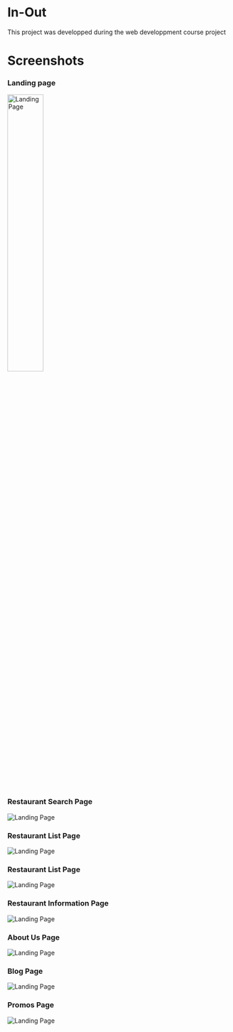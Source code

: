 # In-Out
This project was developped during the web developpment course project
# Screenshots
### Landing page
<img src="screenshots/Landing Page.png" alt="Landing Page" width= 40% >

### Restaurant Search Page
<img src="screenshots/Restaurant Search Page.png" alt="Landing Page">

### Restaurant List Page
<img src="screenshots/Restaurant List Page.png" alt="Landing Page">

### Restaurant List Page
<img src="screenshots/Restaurant List Page 2.png" alt="Landing Page">

### Restaurant Information Page
<img src="screenshots/Restaurant Information Page.png" alt="Landing Page">

### About Us Page
<img src="screenshots/About Us Page.png" alt="Landing Page">

### Blog Page
<img src="screenshots/Blog Page.png" alt="Landing Page">

### Promos Page
<img src="screenshots/Promos Page.png" alt="Landing Page">
